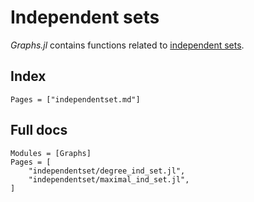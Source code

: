 # Independent sets

_Graphs.jl_ contains functions related to [independent sets](https://en.wikipedia.org/wiki/Independent_set_(graph_theory)).

## Index

```@index
Pages = ["independentset.md"]
```

## Full docs

```@autodocs
Modules = [Graphs]
Pages = [
    "independentset/degree_ind_set.jl",
    "independentset/maximal_ind_set.jl",
]

```
